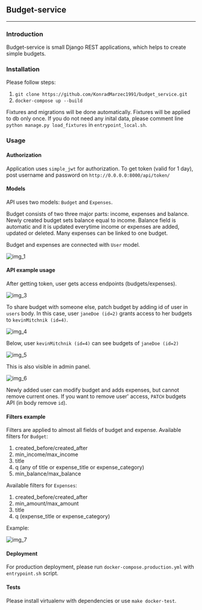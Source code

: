 ## Budget-service
<hr >

### Introduction
Budget-service is small Django REST applications, which helps to create simple budgets.

### Installation
Please follow steps:
1) `git clone https://github.com/KonradMarzec1991/budget_service.git`
2) `docker-compose up --build`

Fixtures and migrations will be done automatically.
Fixtures will be applied to db only once.
If you do not need any inital data, please comment line `python manage.py load_fixtures` in `entrypoint_local.sh`.

### Usage

#### Authorization
Application uses `simple_jwt` for authorization.
To get token (valid for 1 day), post username and password on
`http://0.0.0.0:8000/api/token/`

#### Models

API uses two models: `Budget` and `Expenses`.

Budget consists of two three major parts: income, expenses and balance. Newly created budget sets balance equal to income.
Balance field is automatic and it is updated everytime income or expenses are added, updated or deleted.
Many expenses can be linked to one budget.

Budget and expenses are connected with `User` model.

![img_1](https://user-images.githubusercontent.com/33575891/150242347-cf95734e-9846-4d69-911a-7cc81090a6e2.png)

#### API example usage
After getting token, user gets access endpoints (budgets/expenses).

![img_3](https://user-images.githubusercontent.com/33575891/150242508-8a5bcc1a-c46e-4754-93d3-1bdbd1b49663.png)

To share budget with someone else, patch budget by adding id of user in `users` body.
In this case, user `janeDoe (id=2)` grants access to her budgets to `kevinMitchnik (id=4)`.

![img_4](https://user-images.githubusercontent.com/33575891/150242531-ee0335f5-b007-46c8-957c-d30c9b40bd4c.png)

Below, user `kevinMitchnik (id=4)` can see budgets of `janeDoe (id=2)`

![img_5](https://user-images.githubusercontent.com/33575891/150242573-c36b2e2d-1823-45cd-96e6-6cc9f07704c8.png)

This is also visible in admin panel.

![img_6](https://user-images.githubusercontent.com/33575891/150242617-a1a1a10d-64d5-4259-9a9c-9d018d899b15.png)

Newly added user can modify budget and adds expenses, but cannot remove current ones.
If you want to remove user' access, `PATCH` budgets API (in body remove `id`).

#### Filters example
Filters are applied to almost all fields of budget and expense.
Available filters for `Budget`:
1) created_before/created_after
2) min_income/max_income
3) title
4) q (any of title or expense_title or expense_category)
5) min_balance/max_balance

Available filters for `Expenses`:
1) created_before/created_after
2) min_amount/max_amount
3) title
4) q (expense_title or expense_category)

Example:

![img_7](https://user-images.githubusercontent.com/33575891/150242639-471594b2-2413-40c2-b358-8ef0b298246f.png)

#### Deployment
For production deployment, please run `docker-compose.production.yml` with `entrypoint.sh` script.

#### Tests
Please install virtualenv with dependencies or use `make docker-test`.
